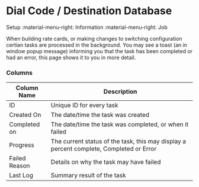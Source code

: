 # Dial Code / Destination Database
Setup :material-menu-right: Information :material-menu-right: Job

When building rate cards, or making changes to switching configuration certian tasks are processed in the background.
You may see a toast (an in window popup message) informing you that the task has been completed or had an error, this page shows it to you in more detail.

### Columns

| Column Name   | Description                                                                             |
|---------------|-----------------------------------------------------------------------------------------|
| ID            | Unique ID for every task                                                                |
| Created On    | The date/time the task was created                                                      |
| Completed on  | The date/time the task was completed, or when it failed                                 |
| Progress      | The current status of the task, this may display a percent complete, Completed or Error |
| Failed Reason | Details on why the task may have failed                                                 |
| Last Log      | Summary result of the task                                                              |

